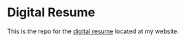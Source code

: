 # Digital Resume

This is the repo for the [digital resume](http://michael-tu.github.io/resume/index.html) located at my website.